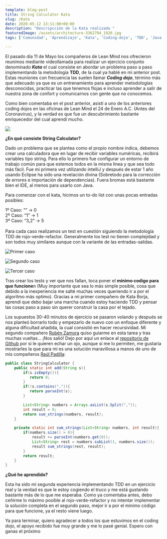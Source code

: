 ```yaml
---
template: blog-post
title: String Calculator Kata
slug: /Kata
date: 2020-05-12 13:11:00+00:00
description: "Descripcción de la Kata realizada "
featuredImage: /assets/architecture-3362794_1920.jpg
tags: ['Comunidad', 'Aprendizaje', 'Kata', 'Coding-dojo', 'TDD', 'Java', 'Blog']

---
```

El pasado día 11 de Mayo los compañeros de Lean Mind nos ofrecieron reunimos mediante videollamada para realizar un ejercicio conjunto denominado ***Kata*** el cual consiste en abordar un problema paso a paso implementando la metodología **TDD**, de la cual ya hablé en mi anterior post. Estas reuniones con frecuencia las suelen llamar ***Coding dojo***, término más que adecuado ya que es un entrenamiento para aprender metodologías desconocidas, practicar las que tenemos flojas e incluso aprender a salir de nuestra zona de confort y comunicarnos con gente que no conocemos.

Como bien comentaba en el post anterior, asistí a uno de los anteriores coding dojos en las oficinas de Lean Mind el 24 de Enero A.C. (Antes del Coronavirus), y la verdad es que fue un descubrimiento bastante enriquecedor del cual aprendí mucho.

[![](https://airanschez.files.wordpress.com/2020/05/codingdojoleanmind.jpg?w=1024)](https://leanmind.es/es/blog/property-based-testing/)

**¿En qué consiste String Calculator?**

Dado un problema que se plantea como el propio nombre indica, debemos crear una calculadora que en lugar de recibir variables numéricas, recibirá variables tipo string. Para ello lo primero fue configurar un entorno de trabajo común para que estemos todos en la misma línea y que sea todo más fácil. Fue mi primera vez utilizando intelliJ y después de estar 1 año usando Eclipse ha sido una revelación divina (Sobretodo para la corrección de errores e importación de dependencias). Fuera bromas está bastante bien el IDE, al menos para usarlo con Java.

Para comenzar con el kata, hicimos un to-do list con unas pocas entradas posibles:

1º Caso: “” -> 0\
2º Caso: “1” -> 1\
3º Caso: “3,2” -> 5\
\
Para cada caso realizamos un test en cuestión siguiendo la metodología TDD de rojo-verde-refactor. Generalmente los test no tienen complejidad y son todos muy similares aunque con la variante de las entradas-salidas.

![Primer caso](/assets/anotacic3b3n-2020-05-12-171736.png)

![Segundo caso](/assets/anotacic3b3n-2020-05-12-171749.png)

![Tercer caso](/assets/anotacic3b3n-2020-05-12-171802-1.png)

Tras crear los tests y ver que nos fallan, toca poner el **mínimo codigo para que funcione**n (Muy importante que sea lo más simple posible, cosa que debido a la inexperiencia me salté muchas veces queriendo ir a por el algoritmo más optimo). Gracias a mi primer compañero de Kata Borja, aprendí que debo bajar una marcha cuando estoy haciendo TDD y pensar las cosas paso a paso sin querer construir la casa por el tejado.

Los supuestos 30-40 minutos de ejercicio se pasaron volando y después se nos planteó borrarlo todo y empezarlo de nuevo con un enfoque diferente y alguna dificultad añadida, la cual consistió en hacer recursividad. Mi segundo compañero [Rubén Zamora](https://rubenzagon.me/) quiso guiarme en esta tarea y tras muchas vueltas… ¡Nos salió! Dejo por aquí un enlace al [repositorio de Github](https://github.com/AiranSchez/StringCalculatorKata) por si le quieren echar un ojo, aunque si me lo permiten, me gustaría mostrarles la que para mí es una solución maravillosa a manos de uno de mis compañeros [Raúl Padilla](https://blog.raulpadilladelgado.com/):



```java
public class StringCalculator {
    public static int add(String s){
        if(s.isEmpty()){
           return 0;
        }
        if(!s.contains(",")){
           return parseInt(s);
        }

        List<String> numbers = Arrays.asList(s.Split(","));
        int result = 0;
        return sum_strings(numbers, result);
    }

    private static int sum_strings(List<String> numbers, int result){
        if(numbers.size() > 0){
            result += parseInt(numbers.get(0));
            List<String> rest = numbers.subList(1, numbers.size());
            result sum_strings(rest, result);
        }
        return result;
    }
}
```



**¿Qué he aprendido?**

Esta ha sido mi segunda experiencia implementando TDD en un ejercicio real y la verdad es que le estoy cogiendo el truco y me está gustando bastante más de lo que me esperaba. Como ya comentaba antes, debo ceñirme lo máximo posible al rojo-verde-refactor y no intentar implementar la solución completa en el segundo paso, mejor ir a por el mínimo código para que funcione, ya el resto viene luego.

Ya para terminar, quiero agradecer a todos los que estuvimos en el coding dojo, el apoyo recibido fue muy grande y me lo pasé genial. Espero con ganas el próximo
